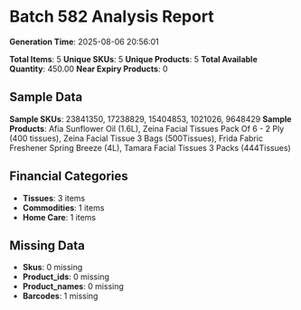 # Batch 582 Analysis Report

**Generation Time**: 2025-08-06 20:56:01

**Total Items**: 5
**Unique SKUs**: 5
**Unique Products**: 5
**Total Available Quantity**: 450.00
**Near Expiry Products**: 0

## Sample Data
**Sample SKUs**: 23841350, 17238829, 15404853, 1021026, 9648429
**Sample Products**: Afia Sunflower Oil (1.6L), Zeina Facial Tissues Pack Of 6 - 2 Ply (400 tissues), Zeina Facial Tissue 3 Bags (500Tissues), Frida Fabric Freshener Spring Breeze (4L), Tamara Facial Tissues 3 Packs (444Tissues)

## Financial Categories
- **Tissues**: 3 items
- **Commodities**: 1 items
- **Home Care**: 1 items

## Missing Data
- **Skus**: 0 missing
- **Product_ids**: 0 missing
- **Product_names**: 0 missing
- **Barcodes**: 1 missing
